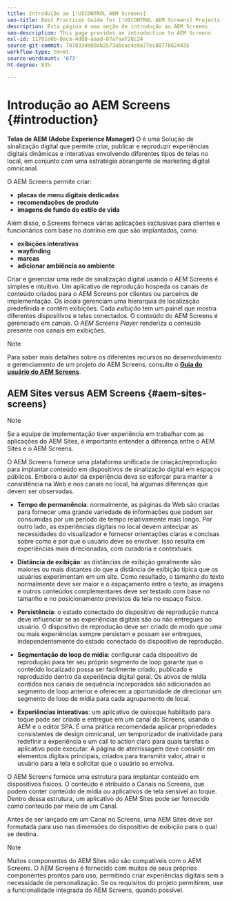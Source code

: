 ```yaml
---
title: Introdução ao [!UICONTROL AEM Screens]
seo-title: Best Practices Guide for [!UICONTROL AEM Screens] Projects
description: Esta página é uma seção de introdução ao AEM Screens
seo-description: This page provides an introduction to AEM Screens
exl-id: 11781e0b-0aca-4d08-aaad-87a7aaf28c24
source-git-commit: 707833ddd8ab2573abcac4e9a77ec88778624435
workflow-type: tm+mt
source-wordcount: '673'
ht-degree: 83%

---
```


# Introdução ao AEM Screens {#introduction}

**Telas de AEM (Adobe Experience Manager)** O é uma Solução de sinalização digital que permite criar, publicar e reproduzir experiências digitais dinâmicas e interativas envolvendo diferentes tipos de telas no local, em conjunto com uma estratégia abrangente de marketing digital omnicanal.

O AEM Screens permite criar:

* **placas de menu digitais dedicadas**
* **recomendações de produto**
* **imagens de fundo do estilo de vida**

Além disso, o Screens fornece várias aplicações exclusivas para clientes e funcionários com base no domínio em que são implantados, como:

* **exibições interativas**
* **wayfinding**
* **marcas**
* **adicionar ambiência ao ambiente**

Criar e gerenciar uma rede de sinalização digital usando o AEM Screens é simples e intuitivo. Um aplicativo de reprodução hospeda os canais de conteúdo criados para o AEM Screens por clientes ou parceiros de implementação. Os *locais* gerenciam uma hierarquia de localização predefinida e contêm exibições. Cada *exibição* tem um painel que mostra diferentes dispositivos e telas conectados. O conteúdo do AEM Screens é gerenciado em *canais*. O *AEM Screens Player* renderiza o conteúdo presente nos canais em exibições.



>[!NOTE]
>
>Para saber mais detalhes sobre os diferentes recursos no desenvolvimento e gerenciamento de um projeto do AEM Screens, consulte o **[Guia do usuário do AEM Screens](https://helpx.adobe.com/experience-manager/6-5/screens/user-guide.html)**.

## AEM Sites versus AEM Screens {#aem-sites-screens}

>[!NOTE]
>
>Se a equipe de implementação tiver experiência em trabalhar com as aplicações do AEM Sites, é importante entender a diferença entre o AEM Sites e o AEM Screens.

O AEM Screens fornece uma plataforma unificada de criação/reprodução para implantar conteúdo em dispositivos de sinalização digital em espaços públicos. Embora o autor da experiência deva se esforçar para manter a consistência na Web e nos canais no local, há algumas diferenças que devem ser observadas.

* **Tempo de permanência**: normalmente, as páginas da Web são criadas para fornecer uma grande variedade de informações que podem ser consumidas por um período de tempo relativamente mais longo. Por outro lado, as experiências digitais no local devem antecipar as necessidades do visualizador e fornecer orientações claras e concisas sobre como e por que o usuário deve se envolver. Isso resulta em experiências mais direcionadas, com curadoria e contextuais.

* **Distância de exibição**: as distâncias de exibição geralmente são maiores ou mais distantes do que a distância de exibição típica que os usuários experimentam em um site. Como resultado, o tamanho do texto normalmente deve ser maior e o espaçamento entre o texto, as imagens e outros conteúdos complementares deve ser testado com base no tamanho e no posicionamento previstos da tela no espaço físico.

* **Persistência**: o estado conectado do dispositivo de reprodução nunca deve influenciar se as experiências digitais são ou não entregues ao usuário. O dispositivo de reprodução deve ser criado de modo que uma ou mais experiências sempre persistam e possam ser entregues, independentemente do estado conectado do dispositivo de reprodução.

* **Segmentação do loop de mídia**: configurar cada dispositivo de reprodução para ter seu próprio segmento de loop garante que o conteúdo localizado possa ser facilmente criado, publicado e reproduzido dentro da experiência digital geral. Os ativos de mídia contidos nos canais de sequência incorporados são adicionados ao segmento de loop anterior e oferecem a oportunidade de direcionar um segmento de loop de mídia para cada agrupamento de local.

* **Experiências interativas**: um aplicativo de quiosque habilitado para toque pode ser criado e entregue em um canal do Screens, usando o AEM e o editor SPA. É uma prática recomendada aplicar propriedades consistentes de design omnicanal, um temporizador de inatividade para redefinir a experiência e um call to action claro para quais tarefas o aplicativo pode executar. A página de aterrissagem deve consistir em elementos digitais principais, criados para transmitir valor, atrair o usuário para a tela e solicitar que o usuário se envolva.

O AEM Screens fornece uma estrutura para implantar conteúdo em dispositivos físicos. O conteúdo é atribuído a Canais no Screens, que podem conter conteúdo de mídia ou aplicativos de tela sensível ao toque. Dentro dessa estrutura, um aplicativo do AEM Sites pode ser fornecido como conteúdo por meio de um Canal.

Antes de ser lançado em um Canal no Screens, uma AEM Sites deve ser formatada para uso nas dimensões do dispositivo de exibição para o qual se destina.

>[!NOTE]
>Muitos componentes do AEM Sites não são compatíveis com o AEM Screens. O AEM Screens é fornecido com muitos de seus próprios componentes prontos para uso, permitindo criar experiências digitais sem a necessidade de personalização. Se os requisitos do projeto permitirem, use a funcionalidade integrada do AEM Screens, quando possível.
